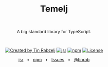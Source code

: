 <p align="center">
  <h1 align="center" style="text-decoration:none;">Temelj</h1>
  <br/>
  <p align="center">
    A big standard library for TypeScript.
  </p>
</p>
<br/>
<p align="center">
  <a href="https://twitter.com/tinrab" rel="nofollow"><img src="https://img.shields.io/badge/created%20by-@tinrab-1d9bf0.svg" alt="Created by Tin Rabzelj"></a>
  <a href="https://jsr.io/@flinect/temelj" rel="nofollow"><img src="https://jsr.io/badges/@flinect/temelj" alt="jsr"></a>
  <a href="https://www.npmjs.com/package/@flinect/temelj" rel="nofollow"><img src="https://img.shields.io/npm/dw/%40flinect%2Ftemelj" alt="npm"></a>
  <a href="https://opensource.org/licenses/MIT" rel="nofollow"><img src="https://img.shields.io/github/license/flinect/temelj" alt="License"></a>
  <!-- <a href="https://github.com/flinect/temelj" rel="nofollow"><img src="https://img.shields.io/github/stars/flinect/temelj" alt="stars"></a> -->
</p>

<div align="center">
  <a href="https://jsr.io/@flinect/temelj">jsr</a>
  <span>&nbsp;&nbsp;•&nbsp;&nbsp;</span>
  <a href="https://www.npmjs.com/package/@flinect/temelj">npm</a>
  <span>&nbsp;&nbsp;•&nbsp;&nbsp;</span>
  <a href="https://github.com/flinect/temelj/issues/new">Issues</a>
  <span>&nbsp;&nbsp;•&nbsp;&nbsp;</span>
  <a href="https://twitter.com/tinrab">@tinrab</a>
  <br />
</div>

<br/>
<br/>
